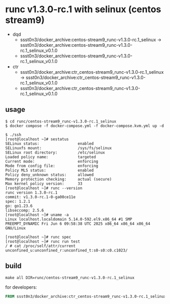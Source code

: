 # runc v1.3.0-rc.1 with selinux (centos stream9)

* dqd
    * ssst0n3/docker_archive:centos-stream9_runc-v1.3.0-rc.1_selinux -> ssst0n3/docker_archive:centos-stream9_runc-v1.3.0-rc.1_selinux_v0.1.0
    * ssst0n3/docker_archive:centos-stream9_runc-v1.3.0-rc.1_selinux_v0.1.0
* ctr
    * ssst0n3/docker_archive:ctr_centos-stream9_runc-v1.3.0-rc.1_selinux -> ssst0n3/docker_archive:ctr_centos-stream9_runc-v1.3.0-rc.1_selinux_v0.1.0
    * ssst0n3/docker_archive:ctr_centos-stream9_runc-v1.3.0-rc.1_selinux_v0.1.0

## usage

```shell
$ cd runc/centos-stream9_runc-v1.3.0-rc.1_selinux
$ docker compose -f docker-compose.yml -f docker-compose.kvm.yml up -d
```

```shell
$ ./ssh
[root@localhost ~]# sestatus 
SELinux status:                 enabled
SELinuxfs mount:                /sys/fs/selinux
SELinux root directory:         /etc/selinux
Loaded policy name:             targeted
Current mode:                   enforcing
Mode from config file:          enforcing
Policy MLS status:              enabled
Policy deny_unknown status:     allowed
Memory protection checking:     actual (secure)
Max kernel policy version:      33
[root@localhost ~]# runc --version
runc version 1.3.0-rc.1
commit: v1.3.0-rc.1-0-ga00ce11e
spec: 1.2.1
go: go1.23.6
libseccomp: 2.5.6
[root@localhost ~]# uname -a
Linux localhost.localdomain 5.14.0-592.el9.x86_64 #1 SMP PREEMPT_DYNAMIC Fri Jun 6 09:58:38 UTC 2025 x86_64 x86_64 x86_64 GNU/Linux
```

```shell
[root@localhost ~]# runc spec
[root@localhost ~]# runc run test
/ # cat /proc/self/attr/current 
unconfined_u:unconfined_r:unconfined_t:s0-s0:c0.c1023/ 
```

## build

```shell
make all DIR=runc/centos-stream9_runc-v1.3.0-rc.1_selinux
```

for developers:

```dockerfile
FROM ssst0n3/docker_archive:ctr_centos-stream9_runc-v1.3.0-rc.1_selinux_v0.1.0
```
